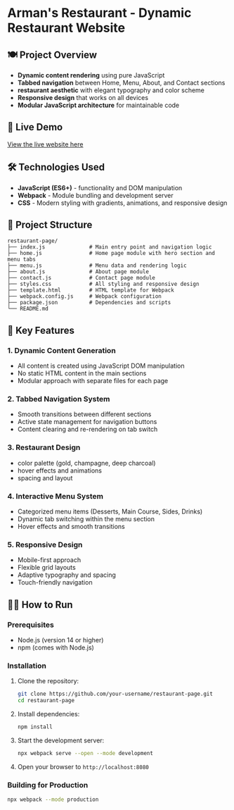 # Arman's Restaurant - Dynamic Restaurant Website

## 🍽️ Project Overview
- **Dynamic content rendering** using pure JavaScript
- **Tabbed navigation** between Home, Menu, About, and Contact sections
- **restaurant aesthetic** with elegant typography and color scheme
- **Responsive design** that works on all devices
- **Modular JavaScript architecture** for maintainable code

## 🚀 Live Demo

[View the live website here](https://armanrehman.github.io/restaurant-page/)

## 🛠️ Technologies Used

- **JavaScript (ES6+)** - functionality and DOM manipulation
- **Webpack** - Module bundling and development server
- **CSS** - Modern styling with gradients, animations, and responsive design

## 📁 Project Structure

```
restaurant-page/
├── index.js              # Main entry point and navigation logic
├── home.js               # Home page module with hero section and menu tabs
├── menu.js               # Menu data and rendering logic
├── about.js              # About page module
├── contact.js            # Contact page module
├── styles.css            # All styling and responsive design
├── template.html         # HTML template for Webpack
├── webpack.config.js     # Webpack configuration
├── package.json          # Dependencies and scripts
└── README.md
```

## 🎯 Key Features

### 1. **Dynamic Content Generation**
- All content is created using JavaScript DOM manipulation
- No static HTML content in the main sections
- Modular approach with separate files for each page

### 2. **Tabbed Navigation System**
- Smooth transitions between different sections
- Active state management for navigation buttons
- Content clearing and re-rendering on tab switch

### 3. **Restaurant Design**
- color palette (gold, champagne, deep charcoal)
- hover effects and animations
- spacing and layout

### 4. **Interactive Menu System**
- Categorized menu items (Desserts, Main Course, Sides, Drinks)
- Dynamic tab switching within the menu section
- Hover effects and smooth transitions

### 5. **Responsive Design**
- Mobile-first approach
- Flexible grid layouts
- Adaptive typography and spacing
- Touch-friendly navigation

## 🏃‍♂️ How to Run

### Prerequisites
- Node.js (version 14 or higher)
- npm (comes with Node.js)

### Installation
1. Clone the repository:
   ```bash
   git clone https://github.com/your-username/restaurant-page.git
   cd restaurant-page
   ```

2. Install dependencies:
   ```bash
   npm install
   ```

3. Start the development server:
   ```bash
   npx webpack serve --open --mode development
   ```

4. Open your browser to `http://localhost:8080`

### Building for Production
```bash
npx webpack --mode production
```

